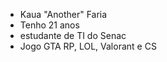 - Kaua "Another" Faria
- Tenho 21 anos
- estudante de TI do Senac
- Jogo GTA RP, LOL, Valorant e CS
